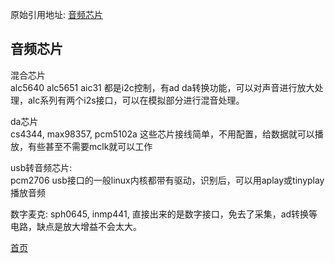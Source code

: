 <!---title:音频芯片-->
<!---keywords:音频芯片,audio,codec-->
原始引用地址:  [音频芯片](http://yangkuncn.cn/audio_codec.html)   

## 音频芯片
混合芯片  
alc5640 alc5651 aic31 都是i2c控制，有ad da转换功能，可以对声音进行放大处理，alc系列有两个i2s接口，可以在模拟部分进行混音处理。  

da芯片  
cs4344, max98357, pcm5102a 这些芯片接线简单，不用配置，给数据就可以播放，有些甚至不需要mclk就可以工作

usb转音频芯片:  
pcm2706
usb接口的一般linux内核都带有驱动，识别后，可以用aplay或tinyplay播放音频

数字麦克: 
sph0645, inmp441,  直接出来的是数字接口，免去了采集，ad转换等电路，缺点是放大增益不会太大。


[首页](index.html)


